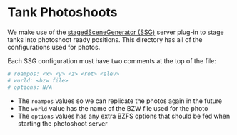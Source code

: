 # Tank Photoshoots

We make use of the [stagedSceneGenerator (SSG)](https://forums.bzflag.org/viewtopic.php?f=79&t=20051) server plug-in to stage tanks into photoshoot ready positions. This directory has all of the configurations used for photos.

Each SSG configuration must have two comments at the top of the file:

```ini
# roampos: <x> <y> <z> <rot> <elev>
# world: <bzw file>
# options: N/A
```

- The `roampos` values so we can replicate the photos again in the future
- The `world` value has the name of the BZW file used for the photo
- The `options` values has any extra BZFS options that should be fed when starting the photoshoot server
